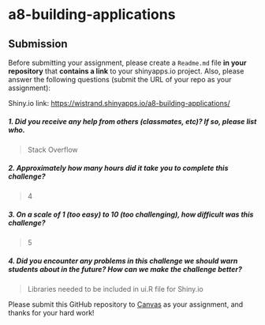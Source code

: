 # a8-building-applications

Submission
----------

Before submitting your assignment, please create a `Readme.md` file **in your repository** that **contains a link** to your shinyapps.io project. Also, please answer the following questions (submit the URL of your repo as your assignment):

Shiny.io link: https://wistrand.shinyapps.io/a8-building-applications/

##### 1. Did you receive any help from others (classmates, etc)? If so, please list who.

> Stack Overflow

##### 2. Approximately how many hours did it take you to complete this challenge?

> 4

##### 3. On a scale of 1 (too easy) to 10 (too challenging), how difficult was this challenge?

> 5

##### 4. Did you encounter any problems in this challenge we should warn students about in the future? How can we make the challenge better?

> Libraries needed to be included in ui.R file for Shiny.io

Please submit this GitHub repository to <a href="https://canvas.uw.edu/courses/1023398/assignments/3079013" target="_blank">Canvas</a> as your assignment, and thanks for your hard work!